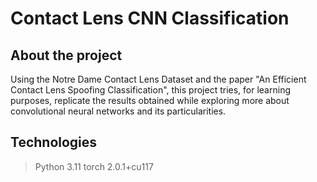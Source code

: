 # Contact Lens CNN Classification
## About the project
Using the Notre Dame Contact Lens Dataset and the paper "An Efficient Contact Lens Spoofing Classification", this project tries, for learning purposes, replicate the results obtained while exploring more about convolutional neural networks and its particularities.

## Technologies
>Python 3.11
>torch 2.0.1+cu117